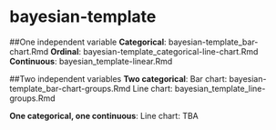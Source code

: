 # bayesian-template


##One independent variable
**Categorical**: 
    bayesian-template_bar-chart.Rmd
**Ordinal**: 
    bayesian-template_categorical-line-chart.Rmd
**Continuous**: 
    bayesian_template-linear.Rmd


##Two independent variables
**Two categorical**:
    Bar chart: bayesian-template_bar-chart-groups.Rmd
    Line chart: bayesian_template_line-groups.Rmd

**One categorical, one continuous**:
    Line chart: TBA


